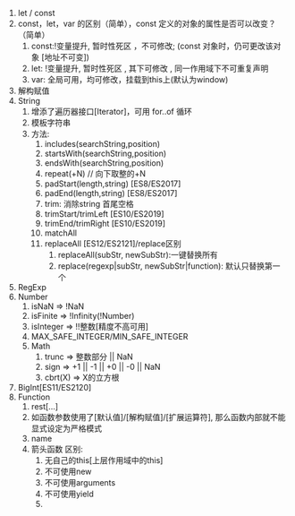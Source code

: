 1. let / const
  1. const，let，var 的区别（简单），const 定义的对象的属性是否可以改变？（简单）
     1. const:!变量提升, 暂时性死区 ，不可修改; (const 对象时，仍可更改该对象 [地址不可变])
     2. let: !变量提升, 暂时性死区  , 其下可修改 , 同一作用域下不可重复声明
     3. var: 全局可用，均可修改，挂载到this上(默认为window)
2. 解构赋值
3. String
   1. 增添了遍历器接口[Iterator]，可用 for..of 循环
   2. 模板字符串
   3. 方法:
      1. includes(searchString,position)
      2. startsWith(searchString,position)
      3. endsWith(searchString,position)
      4. repeat(+N) // 向下取整的+N
      5. padStart(length,string) [ES8/ES2017]
      6. padEnd(length,string) [ES8/ES2017]
      7. trim: 消除string 首尾空格
      8. trimStart/trimLeft [ES10/ES2019]
      9. trimEnd/trimRight  [ES10/ES2019]
      10. matchAll
      11. replaceAll [ES12/ES2121]/replace区别
          1.  replaceAll(subStr, newSubStr):一键替换所有
          2.  replace(regexp|subStr, newSubStr|function): 默认只替换第一个
4.  RegExp
5. Number
   1. isNaN => !NaN
   2. isFinite => !Infinity(!Number)
   3. isInteger => !!整数[精度不高可用]
   4. MAX_SAFE_INTEGER/MIN_SAFE_INTEGER
   5. Math
      1. trunc => 整数部分 || NaN
      2. sign => +1 || -1 || +0 || -0 || NaN
      3. cbrt(X) => X的立方根
6. BigInt[ES11/ES2120]
7. Function
   1. rest[...]
   2. 如函数参数使用了[默认值]/[解构赋值]/[扩展运算符], 那么函数内部就不能显式设定为严格模式
   3. name
   4. 箭头函数
      区别:
      1. 无自己的this[上层作用域中的this]
      2. 不可使用new
      3. 不可使用arguments
      4. 不可使用yield
      5. 